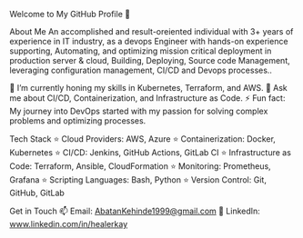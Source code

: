 
Welcome to My GitHub Profile 👋

About Me An accomplished and result-oreiented individual  with 3+ years of experience in IT industry, as a devops Engineer with hands-on experience supporting, Automating, and optimizing mission critical deployment in production server & cloud, Building, Deploying, Source code Management, leveraging configuration management, CI/CD and Devops processes..

🌱 I’m currently honing my skills in Kubernetes, Terraform, and AWS. 💬 Ask me about CI/CD, Containerization, and Infrastructure as Code. ⚡ Fun fact: My journey into DevOps started with my passion for solving complex problems and optimizing processes.

Tech Stack ⭐️ Cloud Providers: AWS, Azure ⭐️ Containerization: Docker, Kubernetes ⭐️ CI/CD: Jenkins, GitHub Actions, GitLab CI ⭐️ Infrastructure as Code: Terraform, Ansible, CloudFormation ⭐️ Monitoring: Prometheus, Grafana ⭐️ Scripting Languages: Bash, Python ⭐️ Version Control: Git, GitHub, GitLab

Get in Touch 📫 Email: AbatanKehinde1999@gmail.com 💼 LinkedIn: www.linkedin.com/in/healerkay
